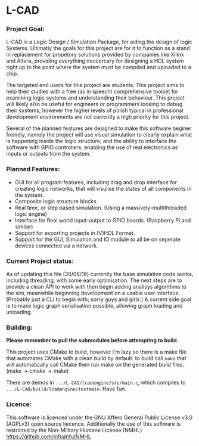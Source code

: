 # L-CAD
### Project Goal:
L-CAD is a Logic Design / Simulation Package, for aiding the design of logic Systems. Ultimatly the goals for this project are for it to function as a stand in replacement for propetory solutions provided by companies like Xilinx and Altera, providing everything neccercary for designing a HDL system right up to the point where the system must be compiled and uploaded to a chip. 

The targeted end users for this project are students. This project aims to help their studies with a free (as in speech) comprehensive toolset for examining logic systems and understanding their behaviour. This project will likely also be useful for engineers or programmers looking to debug their systems, however the higher levels of polish typical in professional development environments are not currently a high priority for this project.

Several of the planned features are designed to make this software beginer freindly, namely the project will use visual simulation to clearly explain what is happening inside the logic structure, and the ability to interface the software with GPIO controllers, enabling the use of real electronics as inputs or outputs from the system.

### Planned Features:
* GUI for all program features, including drag and drop interface for creating logic networks, that will visulise the states of all components in the system.
* Composite logic structure blocks. 
* Real time, or step based simulation. (Using a massively-multithreaded logic engine)
* Interface for Real world input-output to GPIO boards. (Raspberry Pi and similar)
* Support for exporting projects in (V)HDL Format.
* Support for the GUI, Simulation and IO module to all be on seperate devices connected via a network.

### Current Project status:
As of updating this file (30/08/16) currently the base simulation code works, including threading, with some early optimisation. The next steps are to provide a clean API to work with then begin adding analisys algorithms to the sim, meanwhile beginning development on a usable user interface. (Probably just a CLI to begin with; sorry guys and girls.) A current side goal is to make logic graph serialisation possible, allowing graph loading and unloading. 

### Building:
**Please remember to pull the submodules before attempting to build.**

This project uses CMake to build, however I'm lazy so there is a make file that automates CMake with a clean build by default. to build call `make` that will automatically call CMake then run make on the generated build files. (make -> cmake -> make)

There are demos in `.../L-CAD/lcadengine/src/main.c`, which compiles to `.../L-CAD/build/lcadengine/testmain`. Have fun.

### Licence:
This software is licenced under the GNU Affero General Public License v3.0 (AGPLv3) open source liecence. Additionally the use of this software is restricted by the Non-Military Humane License (NMHL) https://github.com/infuanfu/NMHL

